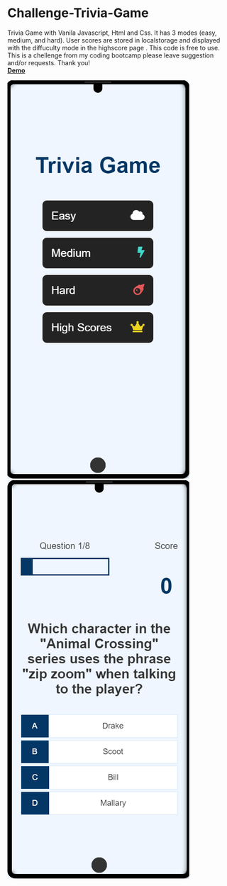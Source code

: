 # Challenge-Trivia-Game
Trivia Game with Vanila Javascript, Html and Css.
It has 3 modes (easy, medium, and hard).
User scores are stored in localstorage and displayed with the diffuculty mode in the highscore page .
This code is free to use.
This is a chellenge from my coding bootcamp please leave suggestion and/or requests. Thank you!
<br />
<a href="https://mmandabes.github.io/Challenge-Trivia-Game/" alt="demo link">**Demo**</font></a><br />

<img src="imgs/Challenge-Trivia-Game-1600.png" alt="home screen representation">
<img src="imgs/Challenge-Trivia-Game-game-html-1601.png" alt="Game in easy mode">
